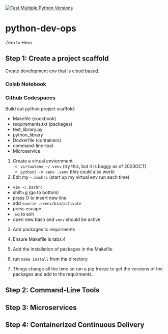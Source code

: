 [![Test Multiple Python Versions](https://github.com/bspen327/python-dev-ops/actions/workflows/main.yml/badge.svg)](https://github.com/bspen327/python-dev-ops/actions/workflows/main.yml)

# python-dev-ops
Zero to Hero


## Step 1: Create a project scaffold

Create development env that is cloud based.

### Colab Notebook

### Github Codespaces

Build out python project scaffold:

* Makefile (cookbook)
* requirements.txt (packages)
* test_library.py
* python_library
* Dockerfile (containers)
* command-line-tool
* Microservice

1. Create a virtual enviornment 
    - `virtualenv ~/.venv` (try this, but it is buggy as of 2023OCT)
    - `python3 -m venv .venv` (this could also work) 
2. Edit my `~.bashrc` (start up my virtual env run each time)
- `vim ~/.bashrc`
- shift+g (go to bottom)
- press O to insert new line
- add `source ./venv/bin/activate`
- press escape
- `:wq` to exit
- open new bash and `venv` should be active

3. Add packages to requirments

4. Ensure Makefile is tabs:4 
5. Add the installation of packages in the Makefile
6. run `make install` from the directory

7. Things change all the time so run a pip freeze to get the versions of the packages and add to the requirments. 

## Step 2: Command-Line Tools

## Step 3: Microservices

## Step 4: Containerized Continuous Delivery
